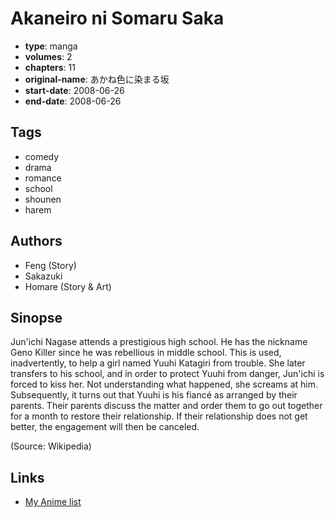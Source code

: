 # Akaneiro ni Somaru Saka

-   **type**: manga
-   **volumes**: 2
-   **chapters**: 11
-   **original-name**: あかね色に染まる坂
-   **start-date**: 2008-06-26
-   **end-date**: 2008-06-26

## Tags

-   comedy
-   drama
-   romance
-   school
-   shounen
-   harem

## Authors

-   Feng (Story)
-   Sakazuki
-   Homare (Story & Art)

## Sinopse

Jun'ichi Nagase attends a prestigious high school. He has the nickname Geno Killer since he was rebellious in middle school. This is used, inadvertently, to help a girl named Yuuhi Katagiri from trouble. She later transfers to his school, and in order to protect Yuuhi from danger, Jun'ichi is forced to kiss her. Not understanding what happened, she screams at him. Subsequently, it turns out that Yuuhi is his fiancé as arranged by their parents. Their parents discuss the matter and order them to go out together for a month to restore their relationship. If their relationship does not get better, the engagement will then be canceled.

(Source: Wikipedia)

## Links

-   [My Anime list](https://myanimelist.net/manga/8897/Akaneiro_ni_Somaru_Saka)
